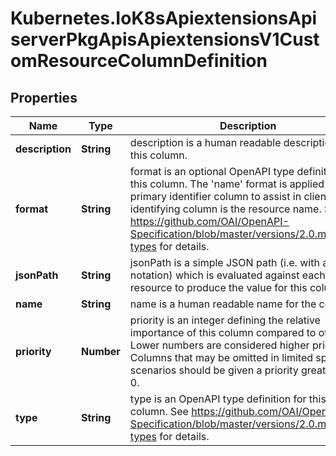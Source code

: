 # Kubernetes.IoK8sApiextensionsApiserverPkgApisApiextensionsV1CustomResourceColumnDefinition

## Properties

Name | Type | Description | Notes
------------ | ------------- | ------------- | -------------
**description** | **String** | description is a human readable description of this column. | [optional] 
**format** | **String** | format is an optional OpenAPI type definition for this column. The &#39;name&#39; format is applied to the primary identifier column to assist in clients identifying column is the resource name. See https://github.com/OAI/OpenAPI-Specification/blob/master/versions/2.0.md#data-types for details. | [optional] 
**jsonPath** | **String** | jsonPath is a simple JSON path (i.e. with array notation) which is evaluated against each custom resource to produce the value for this column. | 
**name** | **String** | name is a human readable name for the column. | 
**priority** | **Number** | priority is an integer defining the relative importance of this column compared to others. Lower numbers are considered higher priority. Columns that may be omitted in limited space scenarios should be given a priority greater than 0. | [optional] 
**type** | **String** | type is an OpenAPI type definition for this column. See https://github.com/OAI/OpenAPI-Specification/blob/master/versions/2.0.md#data-types for details. | 


